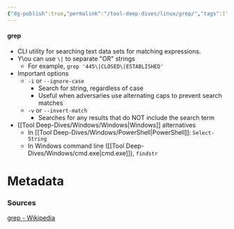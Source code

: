 ```yaml
---
{"dg-publish":true,"permalink":"/tool-deep-dives/linux/grep/","tags":["tools_linux"]}
---
```


#### grep
- CLI utility for searching text data sets for matching expressions.
- Y\ou can use `\|` to separate "OR" strings
	- For example, `grep '445\|CLOSED\|ESTABLISHED'`
- Important options
	- `-i` or `--ignore-case`
		- Search for string, regardless of case
		- Useful when adversaries use alternating caps to prevent search matches
	- `-v` or `--invert-match`
		- Searches for any results that do NOT include the search term
- [[Tool Deep-Dives/Windows/Windows\|Windows]] alternatives
	- In [[Tool Deep-Dives/Windows/PowerShell\|PowerShell]]: `Select-String`
	- In Windows command line ([[Tool Deep-Dives/Windows/cmd.exe\|cmd.exe]]), `findstr`




# Metadata

### Sources
[grep - Wikipedia](https://en.wikipedia.org/wiki/Grep#:~:text=grep%20is%20a%20command%2Dline,which%20has%20the%20same%20effect.)